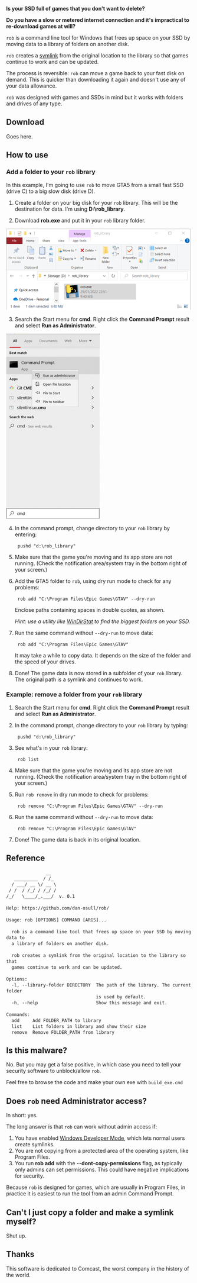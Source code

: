 **Is your SSD full of games that you don't want to delete?**

**Do you have a slow or metered internet connection and it's impractical to re-download games at will?**

`rob` is a command line tool for Windows that frees up space on your SSD by moving data to a library of folders on another disk.

`rob` creates a [symlink](https://en.wikipedia.org/wiki/Symbolic_link) from the original location to the library so that games continue to work and can be updated.

The process is reversible: `rob` can move a game back to your fast disk on demand. This is quicker than downloading it again and doesn't use any of your data allowance.

`rob` was designed with games and SSDs in mind but it works with folders and drives of any type.

## Download

Goes here.

## How to use

### Add a folder to your `rob` library

In this example, I'm going to use `rob` to move GTA5 from a small fast SSD (drive C) to a big slow disk (drive D).

1. Create a folder on your big disk for your `rob` library. This will be the destination for data. I'm using **D:\rob_library**.

2. Download **rob.exe** and put it in your `rob` library folder.

![Screenshot](screenshots\exe_in_folder(small).png)

3. Search the Start menu for **cmd**. Right click the **Command Prompt** result and select **Run as Administrator**.

![Screenshot](screenshots\start_menu(small).png)

4. In the command prompt, change directory to your `rob` library by entering:

        pushd "d:\rob_library"

5. Make sure that the game you're moving and its app store are not running. (Check the notification area/system tray in the bottom right of your screen.)

6. Add the GTA5 folder to `rob`, using dry run mode to check for any problems:

        rob add "C:\Program Files\Epic Games\GTAV" --dry-run

    Enclose paths containing spaces in double quotes, as shown.

    *Hint: use a utility like [WinDirStat](https://windirstat.net/) to find the biggest folders on your SSD.*

7. Run the same command without `--dry-run` to move data:

        rob add "C:\Program Files\Epic Games\GTAV"

   It may take a while to copy data. It depends on the size of the folder and the speed of your drives.

8. Done! The game data is now stored in a subfolder of your `rob` library. The original path is a symlink and continues to work.

### Example: remove a folder from your `rob` library

1. Search the Start menu for **cmd**. Right click the **Command Prompt** result and select **Run as Administrator**.

2. In the command prompt, change directory to your `rob` library by typing:

        pushd "d:\rob_library"

3. See what's in your `rob` library:

        rob list

4. Make sure that the game you're moving and its app store are not running. (Check the notification area/system tray in the bottom right of your screen.)

5. Run `rob remove` in dry run mode to check for problems:

        rob remove "C:\Program Files\Epic Games\GTAV" --dry-run

6. Run the same command without `--dry-run` to move data:

        rob remove "C:\Program Files\Epic Games\GTAV"

7. Done! The game data is back in its original location.

## Reference

```
               __
   _________  / /_
  / ___/ __ \/ __ \
 / /  / /_/ / /_/ /
/_/   \____/_.___/  v. 0.1

Help: https://github.com/dan-osull/rob/

Usage: rob [OPTIONS] COMMAND [ARGS]...

  rob is a command line tool that frees up space on your SSD by moving data to
  a library of folders on another disk.

  rob creates a symlink from the original location to the library so that
  games continue to work and can be updated.

Options:
  -l, --library-folder DIRECTORY  The path of the library. The current folder
                                  is used by default.
  -h, --help                      Show this message and exit.

Commands:
  add     Add FOLDER_PATH to library
  list    List folders in library and show their size
  remove  Remove FOLDER_PATH from library
```

## Is this malware?

No. But you may get a false positive, in which case you need to tell your security software to unblock/allow `rob`.

Feel free to browse the code and make your own exe with `build_exe.cmd`

## Does `rob` need Administrator access?

In short: yes.

The long answer is that `rob` can work without admin access if:

1. You have enabled [Windows Developer Mode](https://docs.microsoft.com/en-us/windows/apps/get-started/enable-your-device-for-development), which lets normal users create symlinks.
2. You are not copying from a protected area of the operating system, like Program Files.
3. You run **rob add** with the **--dont-copy-permissions** flag, as typically only admins can set permissions. This could have negative implications for security.

Because `rob` is designed for games, which are usually in Program Files, in practice it is easiest to run the tool from an admin Command Prompt.

## Can't I just copy a folder and make a symlink myself?

Shut up.

## Thanks

This software is dedicated to Comcast, the worst company in the history of the world.